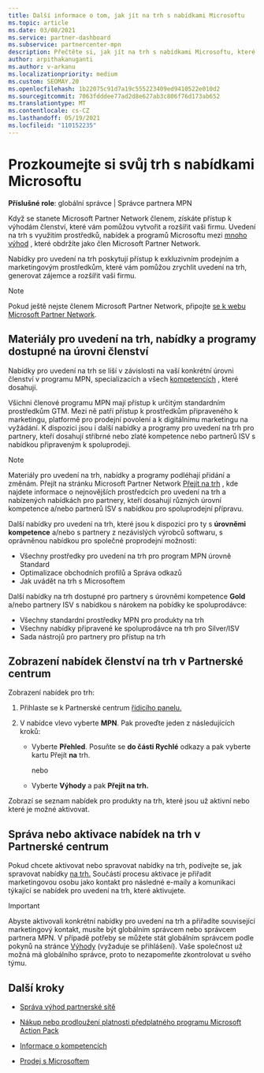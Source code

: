 ```yaml
---
title: Další informace o tom, jak jít na trh s nabídkami Microsoftu
ms.topic: article
ms.date: 03/08/2021
ms.service: partner-dashboard
ms.subservice: partnercenter-mpn
description: Přečtěte si, jak jít na trh s nabídkami Microsoftu, které vám pomůžou zrychlit uvedení na trh, generovat zájemce a rozšířit vaši firmu.
author: arpithakanuganti
ms.author: v-arkanu
ms.localizationpriority: medium
ms.custom: SEOMAY.20
ms.openlocfilehash: 1b22075c91d7a19c555223409ed9410522e010d2
ms.sourcegitcommit: 7063fdddee77ad2d8e627ab3c806f76d173ab652
ms.translationtype: MT
ms.contentlocale: cs-CZ
ms.lasthandoff: 05/19/2021
ms.locfileid: "110152235"
---
```

# <a name="explore-your-go-to-market-with-microsoft-offers"></a>Prozkoumejte si svůj trh s nabídkami Microsoftu

**Příslušné role**: globální správce | Správce partnera MPN

Když se stanete Microsoft Partner Network členem, získáte přístup k výhodám členství, které vám pomůžou vytvořit a rozšířit vaši firmu. Uvedení na trh s využitím prostředků, nabídek a programů Microsoftu mezi [mnoho výhod](https://partner.microsoft.com/manage-your-partner-network-benefits) , které obdržíte jako člen Microsoft Partner Network.

Nabídky pro uvedení na trh poskytují přístup k exkluzivním prodejním a marketingovým prostředkům, které vám pomůžou zrychlit uvedení na trh, generovat zájemce a rozšířit vaši firmu.

>[!NOTE]
>Pokud ještě nejste členem Microsoft Partner Network, připojte [se k webu Microsoft Partner Network](https://partner.microsoft.com/membership).

## <a name="go-to-market-resources-offers-and-programs-available-by-membership-level"></a>Materiály pro uvedení na trh, nabídky a programy dostupné na úrovni členství

Nabídky pro uvedení na trh se liší v závislosti na vaší konkrétní úrovni členství v programu MPN, specializacích a všech [kompetencích](learn-about-competencies.md) , které dosahují.

Všichni členové programu MPN mají přístup k určitým standardním prostředkům GTM. Mezi ně patří přístup k prostředkům připraveného k marketingu, platformě pro prodejní povolení a k digitálnímu marketingu na vyžádání. K dispozici jsou i další nabídky a programy pro uvedení na trh pro partnery, kteří dosahují stříbrné nebo zlaté kompetence nebo partnerů ISV s nabídkou připraveným k spoluprodeji.

>[!NOTE]
>Materiály pro uvedení na trh, nabídky a programy podléhají přidání a změnám. Přejít na stránku Microsoft Partner Network [Přejít na trh](https://partner.microsoft.com/membership/go-to-market) , kde najdete informace o nejnovějších prostředcích pro uvedení na trh a nabízených nabídkách pro partnery, kteří dosahují různých úrovní kompetence a/nebo partnerů ISV s nabídkou pro spoluprodejní přípravu.

Další nabídky pro uvedení na trh, které jsou k dispozici pro ty s **úrovněmi kompetence** a/nebo s partnery z nezávislých výrobců softwaru, s oprávněnou nabídkou pro společné proprodejní možnosti:

- Všechny prostředky pro uvedení na trh pro program MPN úrovně Standard
- Optimalizace obchodních profilů a Správa odkazů
- Jak uvádět na trh s Microsoftem

Další nabídky na trh dostupné pro partnery s úrovněmi kompetence **Gold** a/nebo partnery ISV s nabídkou s nárokem na pobídky ke spoluprodávce:

- Všechny standardní prostředky MPN pro produkty na trh
- Všechny nabídky připravené ke spoluprodávce na trh pro Silver/ISV
- Sada nástrojů pro partnery pro přístup na trh 

## <a name="view-go-to-market-membership-offers-in-partner-center"></a>Zobrazení nabídek členství na trh v Partnerské centrum

Zobrazení nabídek pro trh:

1. Přihlaste se k Partnerské centrum [řídicího panelu.](https://partner.microsoft.com/dashboard)

2. V nabídce vlevo vyberte **MPN**. Pak proveďte jeden z následujících kroků:

   - Vyberte **Přehled**. Posuňte se **do části Rychlé** odkazy a pak vyberte kartu Přejít **na** trh.

     nebo

   - Vyberte **Výhody** a pak **Přejít na trh.**

Zobrazí se seznam nabídek pro produkty na trh, které jsou už aktivní nebo které je možné aktivovat.

## <a name="manage-or-activate-go-to-market-offers-in-partner-center"></a>Správa nebo aktivace nabídek na trh v Partnerské centrum

Pokud chcete aktivovat nebo spravovat nabídky na trh, podívejte se, jak spravovat nabídky [na trh.](manage-your-partner-network-benefits.md#manage-go-to-market-offers) Součástí procesu aktivace je přiřadit marketingovou osobu jako kontakt pro následné e-maily a komunikaci týkající se nabídek pro uvedení na trh, které aktivujete.

>[!IMPORTANT]
>Abyste aktivovali konkrétní nabídky pro uvedení na trh a přiřadíte související marketingový kontakt, musíte být globálním správcem nebo správcem partnera MPN. V případě potřeby se můžete stát globálním správcem podle pokynů na stránce [  Výhody](https://partnercenter.microsoft.com/pcv/partnership/benefits) (vyžaduje se přihlášení). Vaše společnost už možná má globálního správce, proto to nezapomeňte zkontrolovat u svého týmu.

## <a name="next-steps"></a>Další kroky

- [Správa výhod partnerské sítě](manage-your-partner-network-benefits.md)

- [Nákup nebo prodloužení platnosti předplatného programu Microsoft Action Pack](mpn-get-action-pack.md)

- [Informace o kompetencích](learn-about-competencies.md)

- [Prodej s Microsoftem](https://partner.microsoft.com/membership/sell-with-microsoft)
